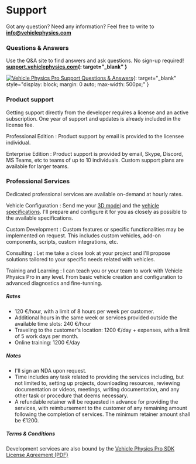 # Support

Got any question? Need any information? Feel free to write to **[info@vehiclephysics.com](mailto:info@vehiclephysics.com)**

### Questions & Answers

Use the Q&A site to find answers and ask questions. No sign-up required! **[support.vehiclephysics.com](https://support.vehiclephysics.com){: target="_blank" }**

[![Vehicle Physics Pro Support Questions & Answers](/img/vpp-support-qa-site.png "Vehicle Physics Pro Community Support Questions & Answers")](https://support.vehiclephysics.com){: target="_blank" style="display: block; margin: 0 auto; max-width: 500px;" }


### Product support

Getting support directly from the developer requires a license and an active subscription.
One year of support and updates is already included in the license fee.

Professional Edition
:	Product support by email is provided to the licensee individual.

Enterprise Edition
:	Product support is provided by email, Skype, Discord, MS Teams, etc to teams of up to 10
	individuals. Custom support plans are available for larger teams.

### Professional Services

Dedicated professional services are available on-demand at hourly rates.

Vehicle Configuration
:	Send me your [3D model](/user-guide/3d-models) and the [vehicle specifications](/advanced/configuring-realistic-vehicles/).
	I'll prepare and configure it for you as closely as possible to the available specifications.

Custom Development
:	Custom features or specific functionalities may be implemented on request. This includes custom
	vehicles, add-on components, scripts, custom integrations, etc.

Consulting
:	Let me take a close look at your project and I'll propose solutions tailored to your specific
	needs related with vehicles.

Training and Learning
:	I can teach you or your team to work with Vehicle Physics Pro in any level. From basic vehicle
	creation and configuration to advanced diagnostics and fine-tunning.

##### Rates

- 120 €/hour, with a limit of 8 hours per week per customer.
- Additional hours in the same week or services provided outside the available time slots: 240 €/hour
- Traveling to the customer's location: 1200 €/day + expenses, with a limit of 5 work days per month.
- Online training: 1200 €/day

##### Notes

- I'll sign an NDA upon request.
- Time includes any task related to providing the services including, but not limited to, setting up
	projects, downloading resources, reviewing documentation or videos, meetings, writing
	documentation, and any other task or procedure that deems necessary.
- A refundable retainer will be requested in advance for providing the services, with reimbursement
	to the customer of any remaining amount following the completion of services. The minimum
	retainer amount shall be €1200.

##### Terms & Conditions

Development services are also bound by the [Vehicle Physics Pro SDK License Agreement (PDF)](/Vehicle%20Physics%20Pro%20SDK%20License%20Agreement.pdf)
